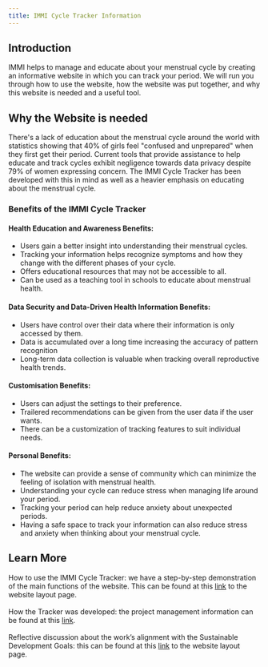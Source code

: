 ```yaml
---
title: IMMI Cycle Tracker Information
---
```


## Introduction
IMMI helps to manage and educate about your menstrual cycle by creating an informative website in which you can track your period.
We will run you through how to use the website, how the website was put together, and why this website is needed and a useful tool.

## Why the Website is needed
There's a lack of education about the menstrual cycle around the world with statistics showing that 40% of girls feel "confused and unprepared" when they 
first get their period. Current tools that provide assistance to help educate and track cycles exhibit negligence towards data privacy despite 79% of women
expressing concern. The IMMI Cycle Tracker has been developed with this in mind as well as a heavier emphasis on educating about the menstrual cycle.

### Benefits of the IMMI Cycle Tracker
#### Health Education and Awareness Benefits:
- Users gain a better insight into understanding their menstrual cycles.
- Tracking your information helps recognize symptoms and how they change with the different phases of your cycle.
- Offers educational resources that may not be accessible to all.
- Can be used as a teaching tool in schools to educate about menstrual health.

#### Data Security and Data-Driven Health Information Benefits:
- Users have control over their data where their information is only accessed by them.
- Data is accumulated over a long time increasing the accuracy of pattern recognition 
- Long-term data collection is valuable when tracking overall reproductive health trends.

#### Customisation Benefits:
- Users can adjust the settings to their preference.
- Trailered recommendations can be given from the user data if the user wants.
- There can be a customization of tracking features to suit individual needs.

#### Personal Benefits:
- The website can provide a sense of community which can minimize the feeling of isolation with menstrual health.
- Understanding your cycle can reduce stress when managing life around your period.
- Tracking your period can help reduce anxiety about unexpected periods.
- Having a safe space to track your information can also reduce stress and anxiety when thinking about your menstrual cycle.


## Learn More
How to use the IMMI Cycle Tracker: we have a step-by-step demonstration of the main functions of the website.
This can be found at this [link](appLayout.md) to the website layout page. <br />
<br />
How the Tracker was developed: the project management information can be found at this [link](ProjectManagement.md). <br />
<br />
Reflective discussion about the work’s alignment with the Sustainable Development Goals: this can be found at this [link](ReflectiveDiscussion.md) to the website layout page. <br />
<br />
